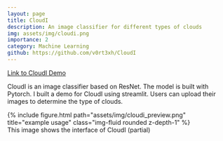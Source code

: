 ```yaml
---
layout: page
title: CloudI
description: An image classifier for different types of clouds
img: assets/img/cloudi.png
importance: 2
category: Machine Learning
github: https://github.com/v0rt3xh/CloudI
---
```

[Link to CloudI Demo](https://share.streamlit.io/v0rt3xh/cloudi/main/Cloudi_demo/cloudi_demo.py)

CloudI is an image classifier based on ResNet. The model is built with Pytorch. I built a demo for CloudI using streamlit. Users can upload their images to determine the type of clouds. 

<!--
    ---
    layout: page
    title: project
    description: a project with a background image
    img: /assets/img/12.jpg
    ---
-->

<div class="row">
    <div class="col-sm mt-3 mt-md-0">
        {% include figure.html path="assets/img/cloudi_preview.png" title="example usage" class="img-fluid rounded z-depth-1" %}
    </div>
</div>
<div class="caption">
    This image shows the interface of CloudI (partial)
</div>

